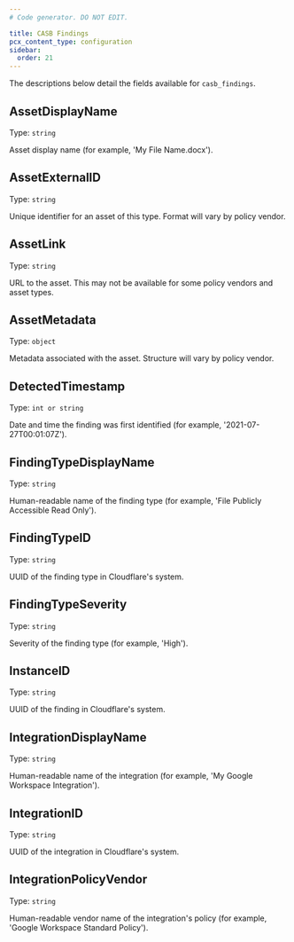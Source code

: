 ```yaml
---
# Code generator. DO NOT EDIT.

title: CASB Findings
pcx_content_type: configuration
sidebar:
  order: 21
---
```


The descriptions below detail the fields available for `casb_findings`.

## AssetDisplayName

Type: `string`

Asset display name (for example, 'My File Name.docx').

## AssetExternalID

Type: `string`

Unique identifier for an asset of this type. Format will vary by policy vendor.

## AssetLink

Type: `string`

URL to the asset. This may not be available for some policy vendors and asset types.

## AssetMetadata

Type: `object`

Metadata associated with the asset. Structure will vary by policy vendor.

## DetectedTimestamp

Type: `int or string`

Date and time the finding was first identified (for example, '2021-07-27T00:01:07Z').

## FindingTypeDisplayName

Type: `string`

Human-readable name of the finding type (for example, 'File Publicly Accessible Read Only').

## FindingTypeID

Type: `string`

UUID of the finding type in Cloudflare's system.

## FindingTypeSeverity

Type: `string`

Severity of the finding type (for example, 'High').

## InstanceID

Type: `string`

UUID of the finding in Cloudflare's system.

## IntegrationDisplayName

Type: `string`

Human-readable name of the integration (for example, 'My Google Workspace Integration').

## IntegrationID

Type: `string`

UUID of the integration in Cloudflare's system.

## IntegrationPolicyVendor

Type: `string`

Human-readable vendor name of the integration's policy (for example, 'Google Workspace Standard Policy').
